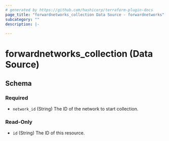 ```yaml
---
# generated by https://github.com/hashicorp/terraform-plugin-docs
page_title: "forwardnetworks_collection Data Source - forwardnetworks"
subcategory: ""
description: |-
  
---
```


# forwardnetworks_collection (Data Source)





<!-- schema generated by tfplugindocs -->
## Schema

### Required

- `network_id` (String) The ID of the network to start collection.

### Read-Only

- `id` (String) The ID of this resource.


